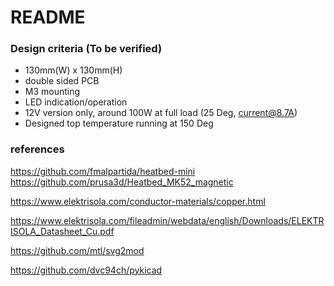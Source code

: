 # README

### Design criteria (To be verified)
  - 130mm(W) x 130mm(H)
  - double sided PCB
  - M3 mounting
  - LED indication/operation
  - 12V version only, around 100W at full load (25 Deg, current@8.7A)
  - Designed top temperature running at 150 Deg

### references
https://github.com/fmalpartida/heatbed-mini
https://github.com/prusa3d/Heatbed_MK52_magnetic

https://www.elektrisola.com/conductor-materials/copper.html

https://www.elektrisola.com/fileadmin/webdata/english/Downloads/ELEKTRISOLA_Datasheet_Cu.pdf

https://github.com/mtl/svg2mod

https://github.com/dvc94ch/pykicad
